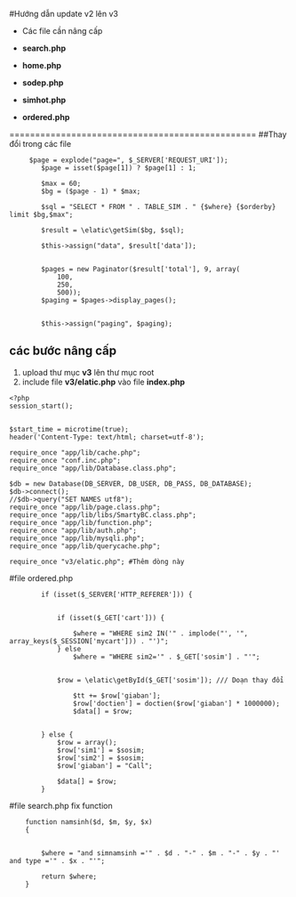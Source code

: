 #Hướng dẫn update v2 lên v3
- Các file  cần nâng cấp

- **search.php**
- **home.php**
- **sodep.php**
- **simhot.php**
- **ordered.php**

================================================
##Thay đổi trong các file

         $page = explode("page=", $_SERVER['REQUEST_URI']);
            $page = isset($page[1]) ? $page[1] : 1;

            $max = 60;
            $bg = ($page - 1) * $max;

            $sql = "SELECT * FROM " . TABLE_SIM . " {$where} {$orderby} limit $bg,$max";

            $result = \elatic\getSim($bg, $sql);

            $this->assign("data", $result['data']);


            $pages = new Paginator($result['total'], 9, array(
                100,
                250,
                500));
            $paging = $pages->display_pages();


            $this->assign("paging", $paging);
   
## các  bước nâng cấp
1. upload thư mục **v3** lên thư mục root
2. include file **v3/elatic.php** vào file **index.php**
```
<?php
session_start();


$start_time = microtime(true); 
header('Content-Type: text/html; charset=utf-8');

require_once "app/lib/cache.php";
require_once "conf.inc.php";
require_once "app/lib/Database.class.php";

$db = new Database(DB_SERVER, DB_USER, DB_PASS, DB_DATABASE);
$db->connect();
//$db->query("SET NAMES utf8");
require_once "app/lib/page.class.php";
require_once "app/lib/libs/SmartyBC.class.php";
require_once "app/lib/function.php";
require_once "app/lib/auth.php";
require_once "app/lib/mysqli.php";
require_once "app/lib/querycache.php";

require_once "v3/elatic.php"; #Thêm dòng này

```

#file ordered.php
```
        if (isset($_SERVER['HTTP_REFERER'])) {


            if (isset($_GET['cart'])) {

                $where = "WHERE sim2 IN('" . implode("', '", array_keys($_SESSION['mycart'])) . "')";
            } else
                $where = "WHERE sim2='" . $_GET['sosim'] . "'";


            $row = \elatic\getById($_GET['sosim']); /// Doạn thay đổi

                $tt += $row['giaban'];
                $row['doctien'] = doctien($row['giaban'] * 1000000);
                $data[] = $row;


        } else {
            $row = array();
            $row['sim1'] = $sosim;
            $row['sim2'] = $sosim;
            $row['giaban'] = "Call";

            $data[] = $row;
        }
```
#file search.php fix function
```
    function namsinh($d, $m, $y, $x)
    {


        $where = "and simnamsinh ='" . $d . "-" . $m . "-" . $y . "' and type ='" . $x . "'";

        return $where;
    }

```